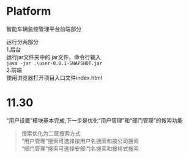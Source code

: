 # Platform
智能车辆监控管理平台前端部分<br />

运行分两部分<br />
1.后台<br />
运行jar文件夹中的.jar文件，命令行输入<br />
`java -jar .\user-0.0.1-SNAPSHOT.jar`<br />
2.前端<br />
使用浏览器打开项目入口文件index.html
# 11.30
“用户设置”模块基本完成,下一步是优化“用户管理”和“部门管理”的搜索功能<br />
>搜索优化为二层搜索方式<br />
>“用户管理”搜索可选择按用户名搜索和按公司搜索<br />
>“部门管理”搜索可选择安部门名搜索和按格式搜索<br />
